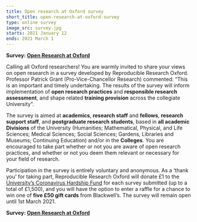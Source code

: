 ```yaml
---
title: Open research at Oxford survey
short_title: open-research-at-oxford-survey
type: online survey
image_src: survey.jpg
starts: 2021 January 12
ends: 2021 March 1
---
```


**Survey: [Open Research at Oxford](https://oxfordxpsy.az1.qualtrics.com/jfe/form/SV_bPkTO2fNbeDmDS5)**

Calling all Oxford researchers! You are warmly invited to share your views on open research in a survey developed by Reproducible Research Oxford. Professor Patrick Grant (Pro-Vice-Chancellor Research) commented: “This is an important and timely undertaking. The results of the survey will inform implementation of **open research practices** and **responsible research assessment**, and shape related **training provision** across the collegiate University”.

The survey is aimed at **academics**, **research staff** and **fellows**, **research support staff**, and **postgraduate research students**, based in **all academic Divisions** of the University (Humanities; Mathematical, Physical, and Life Sciences; Medical Sciences; Social Sciences; Gardens, Libraries and Museums; Continuing Education) and/or in the **Colleges**. You are encouraged to take part whether or not you are aware of open research practices, and whether or not you deem them relevant or necessary for your field of research.

Participation in the survey is entirely voluntary and anonymous. As a ‘thank you’ for taking part, Reproducible Research Oxford will donate £1 to the [University’s Coronavirus Hardship Fund](https://www.development.ox.ac.uk/hardship) for each survey submitted (up to a total of £1,500), and you will have the option to enter a raffle for a chance to win one of **five £50 gift cards** from Blackwell’s.
The survey will remain open until 1st March 2021.

**Survey: [Open Research at Oxford](https://oxfordxpsy.az1.qualtrics.com/jfe/form/SV_bPkTO2fNbeDmDS5)**
